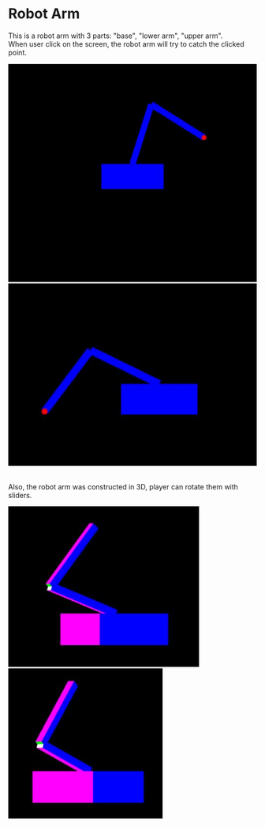 # Robot Arm

This is a robot arm with 3 parts: "base", "lower arm", "upper arm".</br>
When user click on the screen, the robot arm will try to catch the clicked point.</br>

![alt text](https://raw.githubusercontent.com/Mocdo/html-games/master/robot_arm/report_pic/shot1.JPG "Screenshoot1")
</br>
![alt text](https://raw.githubusercontent.com/Mocdo/html-games/master/robot_arm/report_pic/shot2.JPG "Screenshoot2")
</br>
</br>

Also, the robot arm was constructed in 3D, player can rotate them with sliders.</br>

![alt text](https://raw.githubusercontent.com/Mocdo/html-games/master/robot_arm/report_pic/shot3.JPG "Screenshoot3")
![alt text](https://raw.githubusercontent.com/Mocdo/html-games/master/robot_arm/report_pic/shot4.JPG "Screenshoot4")
